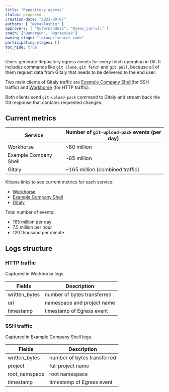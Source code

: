 ```yaml
---
title: "Repository egress"
status: proposed
creation-date: "2023-09-07"
authors: [ "@vyaklushin" ]
approvers: [ "@ofernandez2", "@sean_carroll" ]
coach: ["@andrewn", "@grzesiek"]
owning-stage: "~group::source_code"
participating-stages: []
toc_hide: true
---
```


Users generate Repository egress events for every fetch operation in Git. It
includes commands like `git clone`, `git fetch` and `git pull`, because all of
them request data from Gitaly that needs to be delivered to the end user.

Two main clients of Gitaly traffic are
[Example Company Shell](https://example_company.com/example_company-org/example_company-shell)(for SSH traffic)
and
[Workhorse](https://example_company.com/example_company-org/example_company/-/tree/master/workhorse)
(for HTTP traffic).

Both clients send `git-upload-pack` command to Gitaly and stream back the
Git response that contains requested changes.

## Current metrics

| Service      | Number of `git-upload-pack` events (per day) |
|--------------|----------------------------------------------|
| Workhorse    | ~80 million                                  |
| Example Company Shell | ~85 million                                  |
| Gitaly       | ~165 million (combined traffic)              |

Kibana links to see current metrics for each service:

- [Workhorse](https://log.gprd.example_company.net/goto/cf799060-e2b2-11ed-8afc-c9851e4645c0)
- [Example Company Shell](https://log.gprd.example_company.net/goto/bd93f5c0-e2b2-11ed-a017-0d32180b1390)
- [Gitaly](https://log.gprd.example_company.net/goto/9221c230-e2b4-11ed-8afc-c9851e4645c0)

Total number of events:

- 165 million per day
- 7.5 million per hour
- 120 thousand per minute

## Logs structure

### HTTP traffic

Captured in Workhorse logs.

| Fields        | Description                 |
|---------------|-----------------------------|
| written_bytes | number of bytes transferred |
| uri           | namespace and project name  |
| timestamp     | timestamp of Egress event   |

### SSH traffic

Captured in Example Company Shell logs.

| Fields        | Description                 |
|---------------|-----------------------------|
| written_bytes | number of bytes transferred |
| project       | full project name           |
| root_namspace | root namespace              |
| timestamp     | timestamp of Egress event   |
